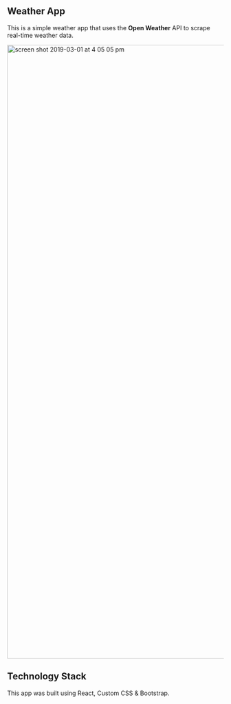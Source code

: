 
## Weather App

This is a simple weather app that uses the <b>Open Weather</b> API to scrape real-time weather data. 

<img width="1428" alt="screen shot 2019-03-01 at 4 05 05 pm" src="https://user-images.githubusercontent.com/22510881/53666337-dd986580-3c3b-11e9-9031-ea158a15347c.png">


## Technology Stack

This app was built using React, Custom CSS & Bootstrap. 

